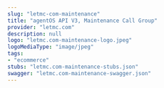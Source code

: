 ```yaml
---
slug: "letmc-com-maintenance"
title: "agentOS API V3, Maintenance Call Group"
provider: "letmc.com"
description: null
logo: "letmc.com-maintenance-logo.jpeg"
logoMediaType: "image/jpeg"
tags:
- "ecommerce"
stubs: "letmc.com-maintenance-stubs.json"
swagger: "letmc.com-maintenance-swagger.json"
---
```

